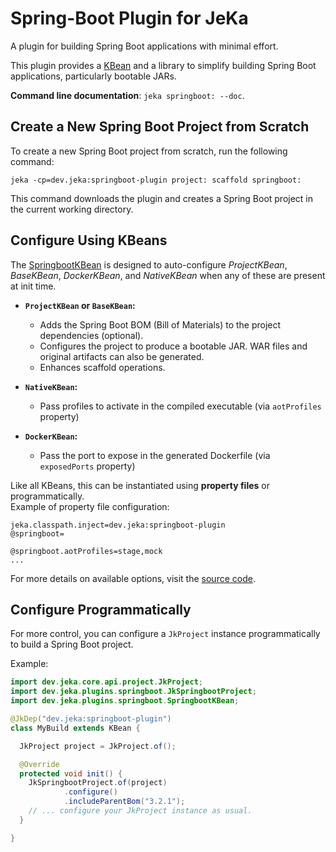 # Spring-Boot Plugin for JeKa

A plugin for building Spring Boot applications with minimal effort.  

This plugin provides a [KBean](src/dev/jeka/plugins/springboot/SpringbootKBean.java) 
and a library to simplify building Spring Boot applications, particularly bootable JARs.

**Command line documentation**: `jeka springboot: --doc`.

## Create a New Spring Boot Project from Scratch

To create a new Spring Boot project from scratch, run the following command:
```shell
jeka -cp=dev.jeka:springboot-plugin project: scaffold springboot:
```
This command downloads the plugin and creates a Spring Boot project in the current working directory.

## Configure Using KBeans

The [SpringbootKBean](src/dev/jeka/plugins/springboot/SpringbootKBean.java) is designed to auto-configure
*ProjectKBean*, *BaseKBean*, *DockerKBean*, and *NativeKBean* when any of these are present at init time.

- **`ProjectKBean` or `BaseKBean`:**
  - Adds the Spring Boot BOM (Bill of Materials) to the project dependencies (optional).
  - Configures the project to produce a bootable JAR. WAR files and original artifacts can also be generated.
  - Enhances scaffold operations.

- **`NativeKBean`:**
  - Pass profiles to activate in the compiled executable (via `aotProfiles` property)

- **`DockerKBean`:**
  - Pass the port to expose in the generated Dockerfile (via `exposedPorts` property)

Like all KBeans, this can be instantiated using **property files** or programmatically.  
Example of property file configuration:
```properties
jeka.classpath.inject=dev.jeka:springboot-plugin
@springboot=

@springboot.aotProfiles=stage,mock
...
```
For more details on available options, visit the [source code](src/dev/jeka/plugins/springboot/SpringbootKBean.java).

## Configure Programmatically
For more control, you can configure a `JkProject` instance programmatically to build a Spring Boot project.

Example:
```java
import dev.jeka.core.api.project.JkProject;
import dev.jeka.plugins.springboot.JkSpringbootProject;
import dev.jeka.plugins.springboot.SpringbootKBean;

@JkDep("dev.jeka:springboot-plugin")
class MyBuild extends KBean {

  JkProject project = JkProject.of();

  @Override
  protected void init() {
    JkSpringbootProject.of(project)
            .configure()
            .includeParentBom("3.2.1");
    // ... configure your JkProject instance as usual.
  }

}
```

